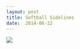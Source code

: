 ```yaml
---
layout: post
title: Softball Sidelines
date:  2014-06-22
---
```


![](https://infinit.io/link/vokoiva/anDGGC2.jpg)